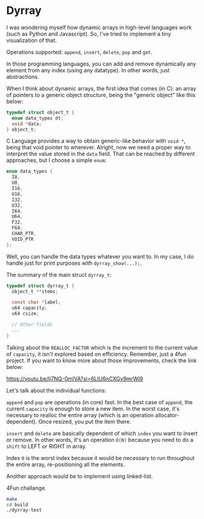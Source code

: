 # Dyrray

I was wondering myself how dynamic arrays in high-level languages work (such as Python and Javascript). So, I've tried to implement a tiny visualization of that.

Operations supported: `append`, `insert`, `delete`, `pop` and `get`.

In those programming languages, you can add and remove dynamically any element from any index (using any datatype). In other words, just abstractions.

When I think about dynamic arrays, the first idea that comes (in C): an array of pointers to a generic object structure, being the "generic object" like this below:

```c
typedef struct object_t {
  enum data_types dt;
  void *data;
} object_t;
```

C Language provides a way to obtain generic-like behavior with `void *`, being that void pointer to wherever. Alright, now we need a proper way to interpret the value stored in the `data` field. That can be reached by different approaches, but I choose a simple `enum`:

```c
enum data_types {
  I8,
  U8,
  I16,
  U16,
  I32,
  U32,
  I64,
  U64,
  F32,
  F64,
  CHAR_PTR,
  VOID_PTR
};
```

Well, you can handle the data types whatever you want to. In my case, I do handle just for print purposes with `dyrray_show(...);`.

The summary of the main struct `dyrray_t`:

```c
typedef struct dyrray_t {
  object_t **items;

  const char *label;
  u64 capacity;
  u64 csize;   

  // Other fields
  ...
}
```

Talking about the `REALLOC_FACTOR` which is the increment to the current value of `capacity`, it isn't explored based on efficiency. Remember, just a 4fun project. If you want to know more about those improvements, check the link below:

https://youtu.be/Ij7NQ-0mIVA?si=6LlU6nCXGv9mrWj9

Let's talk about the individual functions:

`append` and `pop` are operations (in core) fast. In the best case of `append`, the current `capacity` is enough to store a new item. In the worst case, it's necessary to realloc the entire array (which is an operation allocator-dependent). Once resized, you put the item there.

`insert` and `delete` are basically dependent of which `index` you want to insert or remove. In other words, it's an operation `O(N)` because you need to do a `shift` to LEFT or RIGHT in array.

Index `0` is the worst index because it would be necessary to run throughout the entire array, re-positioning all the elements.

Another approach would be to implement using linked-list.

4Fun challange.

```bash
make
cd build
./dyrray-test
```
